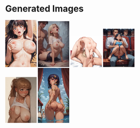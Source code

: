# Generated Images



<img src="2025_10_20_01_thumb.webp" width="100"/> <img src="2025_10_20_02_thumb.webp" width="100"/> <img src="2025_10_20_03_thumb.webp" width="100"/> <img src="2025_10_20_04_thumb.webp" width="100"/> <img src="2025_10_20_05_thumb.webp" width="100"/> <img src="2025_10_20_06_thumb.webp" width="100"/>